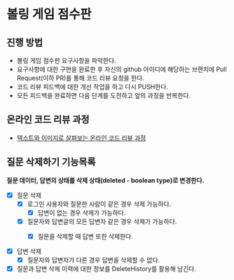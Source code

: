 # 볼링 게임 점수판
## 진행 방법
* 볼링 게임 점수판 요구사항을 파악한다.
* 요구사항에 대한 구현을 완료한 후 자신의 github 아이디에 해당하는 브랜치에 Pull Request(이하 PR)를 통해 코드 리뷰 요청을 한다.
* 코드 리뷰 피드백에 대한 개선 작업을 하고 다시 PUSH한다.
* 모든 피드백을 완료하면 다음 단계를 도전하고 앞의 과정을 반복한다.

## 온라인 코드 리뷰 과정
* [텍스트와 이미지로 살펴보는 온라인 코드 리뷰 과정](https://github.com/next-step/nextstep-docs/tree/master/codereview)

## 질문 삭제하기 기능목록
**질문 데이터, 답변의 상태를 삭제 상태(deleted - boolean type)로 변경한다.**

- [x] 질문 삭제
  - [x] 로그인 사용자와 질문한 사람이 같은 경우 삭제 가능하다.
    - [x] 답변이 없는 경우 삭제가 가능하다.
  - [x] 질문자와 답변글의 모든 답변자 같은 경우 삭제가 가능하다.
    - [x] 질문을 삭제할 때 답변 또한 삭제한다.


- [x] 답변 삭제
  - [x] 질문자와 답변자가 다른 경우 답변을 삭제할 수 없다.
  
- [x] 질문과 답변 삭제 이력에 대한 정보를 DeleteHistory를 활용해 남긴다.
